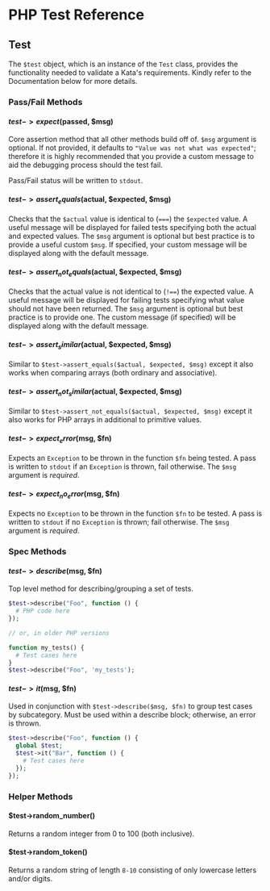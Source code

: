 # PHP Test Reference

## Test

The `$test` object, which is an instance of the `Test` class, provides the functionality needed to validate a Kata's requirements.  Kindly refer to the Documentation below for more details.

### Pass/Fail Methods

#### $test->expect($passed, $msg)

Core assertion method that all other methods build off of.  `$msg` argument is optional.  If not provided, it defaults to `"Value was not what was expected"`; therefore it is highly recommended that you provide a custom message to aid the debugging process should the test fail.

Pass/Fail status will be written to `stdout`.

#### $test->assert_equals($actual, $expected, $msg)

Checks that the `$actual` value is identical to (`===`) the `$expected` value.  A useful message will be displayed for failed tests specifying both the actual and expected values.  The `$msg` argument is optional but best practice is to provide a useful custom `$msg`.  If specified, your custom message will be displayed along with the default message.

#### $test->assert_not_equals($actual, $expected, $msg)

Checks that the actual value is not identical to (`!==`) the expected value.  A useful message will be displayed for failing tests specifying what value should not have been returned.  The `$msg` argument is optional but best practice is to provide one.  The custom message (if specified) will be displayed along with the default message.

#### $test->assert_similar($actual, $expected, $msg)

Similar to `$test->assert_equals($actual, $expected, $msg)` except it also works when comparing arrays (both ordinary and associative).

#### $test->assert_not_similar($actual, $expected, $msg)

Similar to `$test->assert_not_equals($actual, $expected, $msg)` except it also works for PHP arrays in additional to primitive values.

#### $test->expect_error($msg, $fn)

Expects an `Exception` to be thrown in the function `$fn` being tested.  A pass is written to `stdout` if an `Exception` is thrown, fail otherwise.  The `$msg` argument is *required*.

#### $test->expect_no_error($msg, $fn)

Expects no `Exception` to be thrown in the function `$fn` to be tested.  A pass is written to `stdout` if no `Exception` is thrown; fail otherwise.  The `$msg` argument is *required*.

### Spec Methods

#### $test->describe($msg, $fn)

Top level method for describing/grouping a set of tests.

```php
$test->describe("Foo", function () {
  # PHP code here
});

// or, in older PHP versions

function my_tests() {
  # Test cases here
}
$test->describe("Foo", 'my_tests');
```

#### $test->it($msg, $fn)

Used in conjunction with `$test->describe($msg, $fn)` to group test cases by subcategory.  Must be used within a describe block; otherwise, an error is thrown.

```php
$test->describe("Foo", function () {
  global $test;
  $test->it("Bar", function () {
    # Test cases here
  });
});
```

### Helper Methods

#### $test->random_number()

Returns a random integer from 0 to 100 (both inclusive).

#### $test->random_token()

Returns a random string of length `8-10` consisting of only lowercase letters and/or digits.

